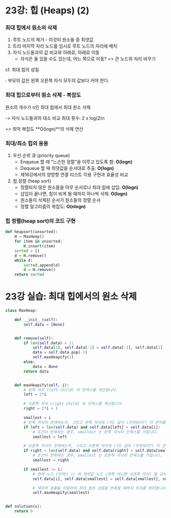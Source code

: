 # 23강: 힙 (Heaps) (2)

### 최대 힙에서 원소의 삭제

1. 루트 노드의 제거 - 이것이 원소들 중 최댓값
2. 트리 마지막 자리 노드를 임시로 루트 노드의 자리에 배치
3. 자식 노드들과의 값 비교와 아래로, 아래로 이동
   - 자식은 둘 있을 수도 있는데, 어느 쪽으로 이동? => 큰 노드와 자리 바꾸기



cf. 최대 힙의 성질

: 부모의 값은 왼쪽 오른쪽 자식 모두의 값보다 커야 한다.



### 최대 힙으로부터 원소 삭제 - 복잡도

원소의 개수가 n인 최대 힙에서 최대 원소 삭제

-> 자식 노드들과의 대소 비교 최대 횟수: 2 x log(2)n

=> 최악 복잡도 **O(logn)**의 삭제 연산



### 최대/최소 힙의 응용

1. 우선 순위 큐 (priority queue)
   - Enqueue 할 때 "느슨한 정렬"을 이루고 있도록 함: **O(logn)**
   - Dequeue 할 때 최댓값을 순서대로 추출: **O(logn)**
   - 제16강에서의 양방향 연결 리스트 이용 구현과 효율성 비교
2. 힙 정렬 (heap sort)
   - 정렬되지 않은 원소들을 아무 순서로나 최대 힙에 삽입: **O(logn)**
   - 삽입이 끝나면, 힙이 비게 될 때까지 하나씩 삭제: **O(logn)**
   - 원소들이 삭제된 순서가 원소들의 정렬 순서
   - 정렬 알고리즘의 복잡도: **O(nlogn)**



### 힙 정렬(heap sort)의 코드 구현

```python
def heapsort(unsorted):
    H = MaxHeap()
    for item in unsorted:
        H.insert(item)
    sorted = []
    d = H.remove()
    while d:
        sorted.append(d)
        d = H.remove()
    return sorted
```





# 23강 실습: 최대 힙에서의 원소 삭제

```python
class MaxHeap:

    def __init__(self):
        self.data = [None]


    def remove(self):
        if len(self.data) > 1:
            self.data[1], self.data[-1] = self.data[-1], self.data[1]
            data = self.data.pop(-1)
            self.maxHeapify(1)
        else:
            data = None
        return data


    def maxHeapify(self, i):
        # 왼쪽 자식 (left child) 의 인덱스를 계산합니다.
        left = 2*i

        # 오른쪽 자식 (right child) 의 인덱스를 계산합니다.
        right = 2*i + 1

        smallest = i
        # 왼쪽 자식이 존재하는지, 그리고 왼쪽 자식의 (키) 값이 (무엇보다?) 더 큰지를 판단합니다.
        if left < len(self.data) and self.data[left] > self.data[i]:
            # 조건이 만족하는 경우, smallest 는 왼쪽 자식의 인덱스를 가집니다.            
			smallest = left

        # 오른쪽 자식이 존재하는지, 그리고 오른쪽 자식의 (키) 값이 (무엇보다?) 더 큰지를 판단합니다.
        if right < len(self.data) and self.data[right] > self.data[smallest]:
            # 조건이 만족하는 경우, smallest 는 오른쪽 자식의 인덱스를 가집니다.
            smallest = right

        if smallest != i:
            # 현재 노드 (인덱스 i) 와 최댓값 노드 (왼쪽 아니면 오른쪽 자식) 를 교체합니다.
            self.data[i], self.data[smallest] = self.data[smallest], self.data[i]

            # 재귀적 호출을 이용하여 최대 힙의 성질을 만족할 때까지 트리를 정리합니다.
            self.maxHeapify(smallest)


def solution(x):
    return 0
```

